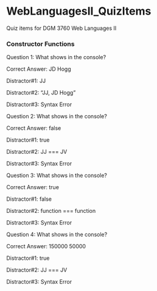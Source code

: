 # WebLanguagesII_QuizItems
Quiz items for DGM 3760 Web Languages II

### Constructor Functions

Question 1:
What shows in the console?

Correct Answer: JD Hogg

Distractor#1: JJ

Distractor#2: “JJ, JD Hogg”

Distractor#3: Syntax Error


Question 2:
What shows in the console?

Correct Answer: false

Distractor#1: true

Distractor#2: JJ === JV

Distractor#3: Syntax Error


Question 3:
What shows in the console?

Correct Answer: true

Distractor#1: false

Distractor#2: function === function

Distractor#3: Syntax Error


Question 4:
What shows in the console?

Correct Answer:	150000
				         50000

Distractor#1: true

Distractor#2: JJ === JV

Distractor#3: Syntax Error
